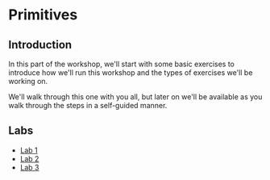 # Primitives

## Introduction

In this part of the workshop, we'll start with some basic exercises to introduce how we'll run this workshop
and the types of exercises we'll be working on.

We'll walk through this one with you all, but later on we'll be available as you walk through the steps in a self-guided manner.

## Labs
- [Lab 1](lab1)
- [Lab 2](lab2)
- [Lab 3](lab3)
